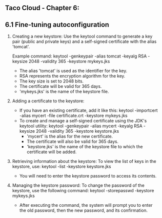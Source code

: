 ## Taco Cloud - Chapter 6:
## 6.1 Fine-tuning autoconfiguration

1. Creating a new keystore:
   Use the keytool command to generate a key pair (public and private keys) 
   and a self-signed certificate with the alias 'tomcat'.

   Example command:
   keytool -genkeypair -alias tomcat -keyalg RSA -keysize 2048 -validity 365 -keystore mykeys.jks
    - The alias 'tomcat' is used as the identifier for the key.
    - RSA represents the encryption algorithm for the key.
    - The key size is set to 2048 bits.
    - The certificate will be valid for 365 days.
    - 'mykeys.jks' is the name of the keystore file.

2. Adding a certificate to the keystore:
    - If you have an existing certificate, add it like this:
      keytool -importcert -alias mycert -file certificate.crt -keystore mykeys.jks
    - To create and manage a self-signed certificate using the JDK's keytool utility:
      keytool -genkeypair -alias mycert -keyalg RSA -keysize 2048 -validity 365 -keystore keystore.jks
        - 'mycert' is the alias for the new certificate.
        - The certificate will also be valid for 365 days.
        - 'keystore.jks' is the name of the keystore file to which the certificate will be added.

3. Retrieving information about the keystore:
   To view the list of keys in the keystore, use:
   keytool -list -keystore keystore.jks
    - You will need to enter the keystore password to access its contents.

4. Managing the keystore password:
   To change the password of the keystore, use the following command:
   keytool -storepasswd -keystore mykeys.jks
    - After executing the command, the system will prompt you to enter the old password, then the new password, and its confirmation.
   